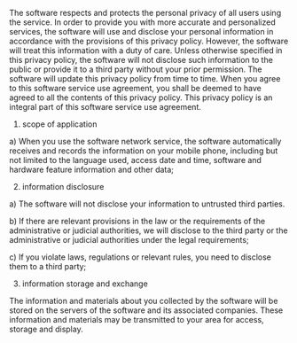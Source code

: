 The software respects and protects the personal privacy of all users using the service. In order to provide you with more accurate and personalized services, the software will use and disclose your personal information in accordance with the provisions of this privacy policy. However, the software will treat this information with a duty of care. Unless otherwise specified in this privacy policy, the software will not disclose such information to the public or provide it to a third party without your prior permission. The software will update this privacy policy from time to time. When you agree to this software service use agreement, you shall be deemed to have agreed to all the contents of this privacy policy. This privacy policy is an integral part of this software service use agreement.

1. scope of application

a) When you use the software network service, the software automatically receives and records the information on your mobile phone, including but not limited to the language used, access date and time, software and hardware feature information and other data;

2. information disclosure

a) The software will not disclose your information to untrusted third parties.

b) If there are relevant provisions in the law or the requirements of the administrative or judicial authorities, we will disclose to the third party or the administrative or judicial authorities under the legal requirements;

c) If you violate laws, regulations or relevant rules, you need to disclose them to a third party;

3. information storage and exchange

The information and materials about you collected by the software will be stored on the servers of the software and its associated companies. These information and materials may be transmitted to your area for access, storage and display.

